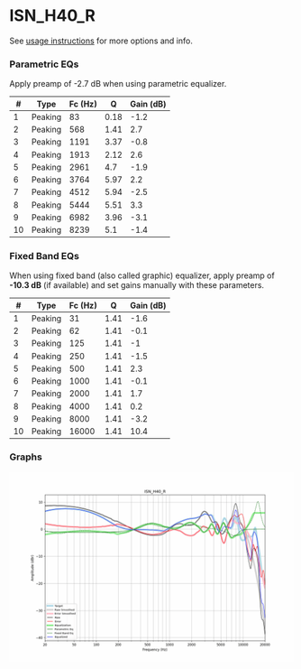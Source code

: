 # ISN_H40_R
See [usage instructions](https://github.com/jaakkopasanen/AutoEq#usage) for more options and info.

### Parametric EQs
Apply preamp of -2.7 dB when using parametric equalizer.

|   # | Type    |   Fc (Hz) |    Q |   Gain (dB) |
|-----|---------|-----------|------|-------------|
|   1 | Peaking |        83 | 0.18 |        -1.2 |
|   2 | Peaking |       568 | 1.41 |         2.7 |
|   3 | Peaking |      1191 | 3.37 |        -0.8 |
|   4 | Peaking |      1913 | 2.12 |         2.6 |
|   5 | Peaking |      2961 | 4.7  |        -1.9 |
|   6 | Peaking |      3764 | 5.97 |         2.2 |
|   7 | Peaking |      4512 | 5.94 |        -2.5 |
|   8 | Peaking |      5444 | 5.51 |         3.3 |
|   9 | Peaking |      6982 | 3.96 |        -3.1 |
|  10 | Peaking |      8239 | 5.1  |        -1.4 |

### Fixed Band EQs
When using fixed band (also called graphic) equalizer, apply preamp of **-10.3 dB** (if available) and set gains manually with these parameters.

|   # | Type    |   Fc (Hz) |    Q |   Gain (dB) |
|-----|---------|-----------|------|-------------|
|   1 | Peaking |        31 | 1.41 |        -1.6 |
|   2 | Peaking |        62 | 1.41 |        -0.1 |
|   3 | Peaking |       125 | 1.41 |        -1   |
|   4 | Peaking |       250 | 1.41 |        -1.5 |
|   5 | Peaking |       500 | 1.41 |         2.3 |
|   6 | Peaking |      1000 | 1.41 |        -0.1 |
|   7 | Peaking |      2000 | 1.41 |         1.7 |
|   8 | Peaking |      4000 | 1.41 |         0.2 |
|   9 | Peaking |      8000 | 1.41 |        -3.2 |
|  10 | Peaking |     16000 | 1.41 |        10.4 |

### Graphs
![](./ISN_H40_R.png)
